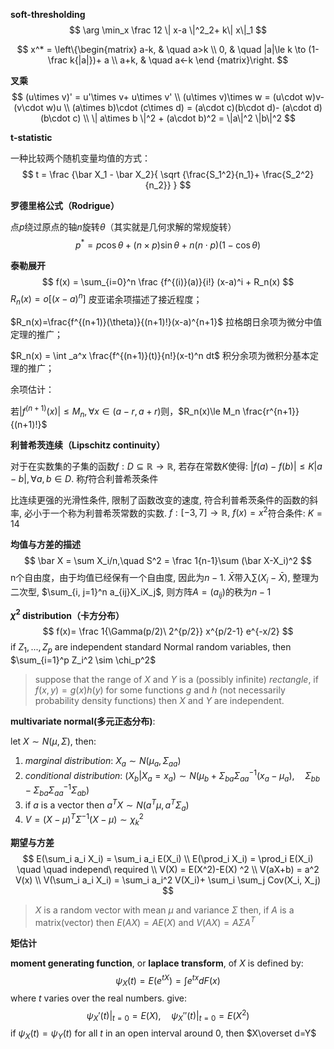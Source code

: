 **soft-thresholding**
$$
\arg \min_x \frac 12 \| x-a \|^2_2+ k\| x\|_1
$$

$$
x^* = \left\{\begin{matrix} 
a-k, & \quad a>k \\
0, & \quad |a|\le k \to (1-\frac k{|a|})+ a \\
a+k, & \quad a<-k
\end {matrix}\right.
$$



**叉乘**
$$
(u\times v)' = u'\times v+ u\times v' \\
(u\times v)\times w = (u\cdot w)v- (v\cdot w)u \\
(a\times b)\cdot (c\times d) = (a\cdot c)(b\cdot d)- (a\cdot d)(b\cdot c) \\
\| a\times b \|^2 + (a\cdot b)^2 = \|a\|^2 \|b\|^2
$$


**t-statistic**

一种比较两个随机变量均值的方式：
$$
t = \frac {\bar X_1 - \bar X_2}{ \sqrt {\frac{S_1^2}{n_1}+ \frac{S_2^2}{n_2}} }
$$


**罗德里格公式（Rodrigue）**

点$p$绕过原点的轴$n$旋转$\theta$（其实就是几何求解的常规旋转）
$$
p^* = p\cos \theta + (n\times p) \sin \theta + n(n\cdot p)(1-\cos \theta)
$$


**泰勒展开**
$$
f(x) = \sum_{i=0}^n \frac {f^{(i)}(a)}{i!} (x-a)^i + R_n(x)
$$
$R_n(x) = o[(x-a)^n]$ 皮亚诺余项描述了接近程度；

$R_n(x)=\frac{f^{(n+1)}(\theta)}{(n+1)!}(x-a)^{n+1}$ 拉格朗日余项为微分中值定理的推广；

 $R_n(x) = \int _a^x \frac{f^{(n+1)}(t)}{n!}(x-t)^n dt$ 积分余项为微积分基本定理的推广；

余项估计：

若$|f^{(n+1)}(x)| \le M_n, \forall x\in (a-r, a+r)$则，$R_n(x)\le M_n \frac{r^{n+1}}{(n+1)!}$



**利普希茨连续（Lipschitz continuity）**

对于在实数集的子集的函数$f: D \subseteq \mathbb R \rightarrow \mathbb R$, 若存在常数$K$使得: $|f(a)-f(b)| \leq K |a-b|, \forall a, b \in D$. 称$f$符合利普希茨条件

比连续更强的光滑性条件, 限制了函数改变的速度, 符合利普希茨条件的函数的斜率, 必小于一个称为利普希茨常数的实数.
$f: [-3, 7] \rightarrow \mathbb R, \ f(x)=x^2$符合条件: $K=14$



**均值与方差的描述**
$$
\bar X = \sum X_i/n,\quad S^2 = \frac 1{n-1}\sum (\bar X-X_i)^2
$$
n个自由度，由于均值已经保有一个自由度, 因此为$n-1$. $\bar X$带入$\sum (X_i-\bar X)$, 整理为二次型, $\sum_{i, j=1}^n a_{ij}X_iX_j$, 则方阵$A=(a_{ij})$的秩为$n-1$



**$\chi^2$ distribution（卡方分布）** 
$$
f(x)= \frac 1{\Gamma(p/2)\ 2^{p/2}} x^{p/2-1} e^{-x/2}
$$
if $Z_1, ..., Z_p$ are independent standard Normal random variables, then $\sum_{i=1}^p Z_i^2 \sim \chi_p^2$



> suppose that the range of $X$ and $Y$ is a (possibly infinite) *rectangle*, if $f(x, y)=g(x)h(y)$ for some functions $g$ and $h$ (not necessarily probability density functions) then $X$ and $Y$ are independent.



**multivariate normal(多元正态分布)**:

let $X\sim N(\mu, \Sigma)$, then:
1. *marginal distribution*: $X_a\sim N(\mu_a, \Sigma_{aa})$
2. *conditional distribution*: $(X_b|X_a = x_a)\sim N(\mu_b+\Sigma_{ba}\Sigma_{aa}^{-1}(x_a-\mu_a),\quad \Sigma_{bb}-\Sigma_{ba}\Sigma_{aa}^{-1}\Sigma_{ab})$
3. if $a$ is a vector then $a^TX\sim N(a^T\mu, a^T\Sigma_a)$
4. $V=(X-\mu)^T\Sigma^{-1}(X-\mu)\sim \chi _k^2$



**期望与方差**
$$
E(\sum_i a_i X_i) = \sum_i a_i E(X_i) \\
E(\prod_i X_i) = \prod_i E(X_i) \quad \quad independ\ required \\
V(X) = E(X^2)-E(X) ^2 \\
V(aX+b) = a^2 V(x) \\
V(\sum_i a_i X_i) = \sum_i a_i^2 V(X_i)+ \sum_i \sum_j Cov(X_i, X_j)
$$

> $X$ is a random vector with mean $\mu$ and variance $\Sigma$ then, if $A$ is a matrix(vector) then $E(AX) = AE(X)$ and $V(AX) = A\Sigma A^T$



**矩估计**

**moment generating function**, or **laplace transform**, of $X$ is defined by: 
$$
\psi_X(t)= E(e^{tX})= \int e^{tx}dF(x)
$$
where $t$ varies over the real numbers. give:
$$
\psi_X'(t)|_{t=0} = E(X), \quad \psi_X''(t)|_{t=0} = E(X^2)
$$
if $\psi_X(t)=\psi_Y(t)$ for all $t$ in an open interval around $0$, then $X\overset d=Y$